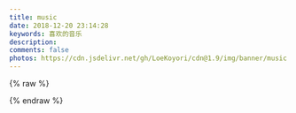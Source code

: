 ```yaml
---
title: music
date: 2018-12-20 23:14:28
keywords: 喜欢的音乐
description: 
comments: false
photos: https://cdn.jsdelivr.net/gh/LoeKoyori/cdn@1.9/img/banner/music.jpg
---
```

{% raw %}
<meting-js
  server="netease"
  type="playlist"
  id="2731690811"
  mutex="true">
</meting-js>

<meting-js
  server="netease"
  type="playlist"
  id="419239189"
  mutex="true">
</meting-js>
{% endraw %}